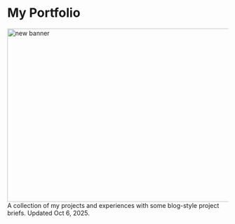 # My Portfolio
<img width="1584" height="396" alt="new banner" src="https://github.com/user-attachments/assets/ac59a598-a263-4345-b77a-ad5b32d8f71a" />
A collection of my projects and experiences with some blog-style project briefs. Updated Oct 6, 2025.
